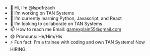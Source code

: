 - 👋 Hi, I’m @lspdfrzach
- 👀 I’m working on TAN Systems
- 🌱 I’m currently learning Python, Javascript, and React
- 💞️ I’m looking to collaborate on TAN Systems
- 📫 How to reach me Email: gamexplain55@gmail.com
- 😄 Pronouns: He/Him/His
- ⚡ Fun fact: I'm a trainee with coding and own TAN Systems! Now HIRING.

<!---
lspdfrzach/lspdfrzach is a ✨ special ✨ repository because its `README.md` (this file) appears on your GitHub profile.
You can click the Preview link to take a look at your changes.
--->
